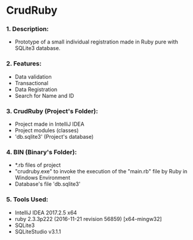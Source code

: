 # CrudRuby

### 1. Description:

- Prototype of a small individual registration made in Ruby pure with SQLite3 database.

### 2. Features:

- Data validation
- Transactional
- Data Registration
- Search for Name and ID

### 3. CrudRuby (Project's Folder):

- Project made in IntelliJ IDEA
- Project modules (classes)
- 'db.sqlite3' (Project's database)

### 4. BIN (Binary's Folder):

- \*.rb files of project
- "crudruby.exe" to invoke the execution of the "main.rb" file by Ruby in Windows Environment
- Database's file 'db.sqlite3'

### 5. Tools Used:

- IntelliJ IDEA 2017.2.5 x64
- ruby 2.3.3p222 (2016-11-21 revision 56859) [x64-mingw32]
- SQLite3
- SQLiteStudio v3.1.1
